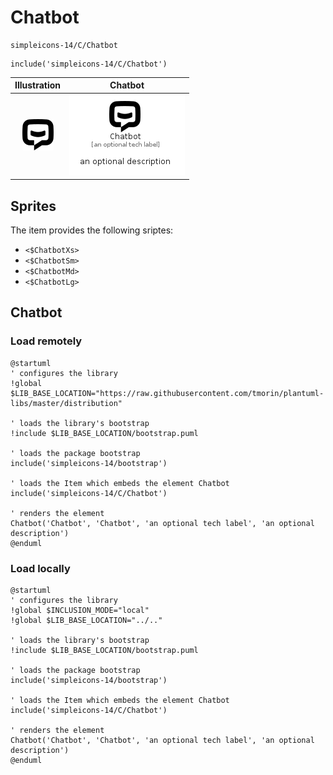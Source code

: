 # Chatbot


```text
simpleicons-14/C/Chatbot
```

```text
include('simpleicons-14/C/Chatbot')
```



| Illustration | Chatbot |
| :---: | :---: |
| ![illustration for Illustration](../../simpleicons-14/C/Chatbot.png) | ![illustration for Chatbot](../../simpleicons-14/C/Chatbot.Local.png) |



## Sprites
The item provides the following sriptes:

- `<$ChatbotXs>`
- `<$ChatbotSm>`
- `<$ChatbotMd>`
- `<$ChatbotLg>`





## Chatbot

### Load remotely
```plantuml
@startuml
' configures the library
!global $LIB_BASE_LOCATION="https://raw.githubusercontent.com/tmorin/plantuml-libs/master/distribution"

' loads the library's bootstrap
!include $LIB_BASE_LOCATION/bootstrap.puml

' loads the package bootstrap
include('simpleicons-14/bootstrap')

' loads the Item which embeds the element Chatbot
include('simpleicons-14/C/Chatbot')

' renders the element
Chatbot('Chatbot', 'Chatbot', 'an optional tech label', 'an optional description')
@enduml
```

### Load locally
```plantuml
@startuml
' configures the library
!global $INCLUSION_MODE="local"
!global $LIB_BASE_LOCATION="../.."

' loads the library's bootstrap
!include $LIB_BASE_LOCATION/bootstrap.puml

' loads the package bootstrap
include('simpleicons-14/bootstrap')

' loads the Item which embeds the element Chatbot
include('simpleicons-14/C/Chatbot')

' renders the element
Chatbot('Chatbot', 'Chatbot', 'an optional tech label', 'an optional description')
@enduml
```


